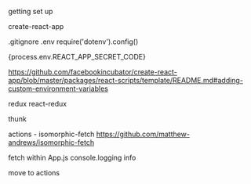 getting set up

create-react-app

.gitignore
.env
require('dotenv').config()

{process.env.REACT_APP_SECRET_CODE}

https://github.com/facebookincubator/create-react-app/blob/master/packages/react-scripts/template/README.md#adding-custom-environment-variables

redux
react-redux

thunk

actions - isomorphic-fetch 
https://github.com/matthew-andrews/isomorphic-fetch

fetch within App.js
	console.logging info

move to actions





